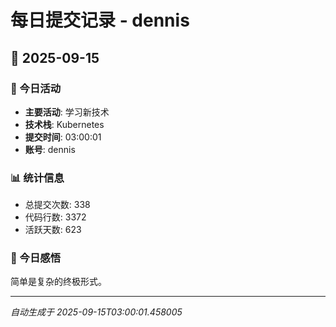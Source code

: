 # 每日提交记录 - dennis

## 📅 2025-09-15

### 🎯 今日活动
- **主要活动**: 学习新技术
- **技术栈**: Kubernetes
- **提交时间**: 03:00:01
- **账号**: dennis

### 📊 统计信息
- 总提交次数: 338
- 代码行数: 3372
- 活跃天数: 623

### 💭 今日感悟
简单是复杂的终极形式。

---
*自动生成于 2025-09-15T03:00:01.458005*
